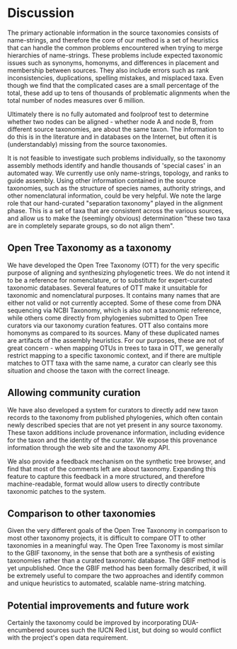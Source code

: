 
# Discussion

The primary actionable information in the source taxonomies consists of
name-strings, and therefore the core of our method is a set of heuristics that
can handle the common problems encountered when trying to merge hierarchies of
name-strings. These problems include expected taxonomic issues such as synonyms,
homonyms, and differences in placement and membership between sources. They also
include errors such as rank inconsistencies, duplications, spelling mistakes,
and misplaced taxa. Even though we find that the complicated cases are a small percentage of the total, these add up to tens of thousands of problematic alignments when the total number of nodes measures over 6 million.

Ultimately there is no fully automated and foolproof test to determine
whether two nodes can be aligned - whether node A and node B,
from different source taxonomies,
are about
the same taxon. The information to do this is in the
literature and in databases on the Internet, but often it is
(understandably) missing from the source taxonomies.

It is not feasible to investigate such problems individually, so the
taxonomy assembly methods identify and handle thousands of 'special
cases' in an automated way. We currently use only name-strings,
topology, and ranks to guide assembly. Using other
information contained in the source taxonomies, such as the structure
of species names, authority strings, and other nomenclatural information,
could be very helpful. We note the large role that our hand-curated "separation taxonomy" played in the alignment phase. This is a set of taxa that are consistent across the various sources, and allow us to make the (seemingly obvious) determination "these two taxa are in completely separate groups, so do not align them".

## Open Tree Taxonomy as a taxonomy

We have developed the Open Tree Taxonomy (OTT) for the very specific
purpose of aligning and synthesizing phylogenetic trees. We do not
intend it to be a reference for nomenclature, or to substitute for
expert-curated taxonomic databases. Several features of OTT make it
unsuitable for taxonomic and nomenclatural purposes. It contains
many names that are either not valid or not currently accepted. Some
of these come from DNA sequencing via NCBI Taxonomy, which is also not a
taxonomic reference, while others come directly from phylogenies
submitted to Open Tree curators via our taxonomy curation features. OTT
also contains more homonyms as compared to its sources. Many of these
duplicated names are artifacts of the assembly heuristics. For our
purposes, these are not of great concern - when mapping OTUs in trees
to taxa in OTT, we generally restrict mapping to a specific taxonomic
context, and if there are multiple matches to OTT taxa with the same
name, a curator can clearly see this situation and choose the taxon
with the correct lineage.

## Allowing community curation

We have also developed a system for curators to directly add new taxon records to the
taxonomy from published phylogenies, which often contain newly
described species that are not yet present in any source taxonomy.
These taxon additions include provenance
information, including evidence for the taxon and the identity of the curator. We
expose this provenance information through the web site and the taxonomy API.

We also provide a feedback mechanism on the synthetic tree browser, and find that most of the comments left are about taxonomy. Expanding this feature to capture this feedback in a more structured, and therefore machine-readable, format would allow users to directly contribute taxonomic patches to the system.

## Comparison to other taxonomies

Given the very different goals of the Open Tree Taxonomy in comparison to most other taxonomy projects, it is difficult to compare OTT to other taxonomies in a meaningful way. The Open Tree Taxonomy is most similar to the GBIF taxonomy, in the sense that
both are a synthesis of existing taxonomies rather than a curated taxonomic database. The
GBIF method is yet unpublished. Once the GBIF method has been formally
described, it will be extremely useful to compare the two approaches and identify
common and unique heuristics to automated, scalable name-string matching.

## Potential improvements and future work

Certainly the taxonomy could be improved by incorporating DUA-encumbered
sources such the IUCN Red List, but doing so would conflict with the
project's open data requirement.
